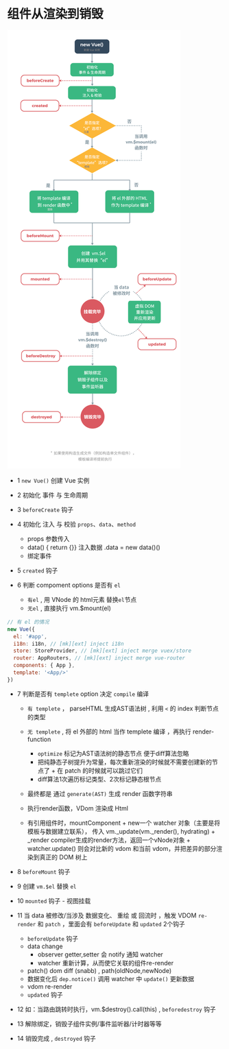 # 组件从渲染到销毁

![组件从渲染到销毁.png](组件从渲染到销毁.png)

+ 1 `new Vue()` 创建 Vue 实例

+ 2  初始化 事件 与 生命周期

+ 3  `beforeCreate` 钩子

+ 4  初始化 注入 与 校验  `props`、`data`、`method`
     + props 参数传入
     + data() { return {}}  注入数据 .data = new data()()
     + 绑定事件

+ 5  `created` 钩子


+ 6  判断 compoment options 是否有 `el`
     + `有el` , 用 VNode 的 html元素 替换`el`节点
     + `无el` , 直接执行 vm.$mount(el)


```js
// 有 el 的情况
new Vue({
  el: '#app',
  i18n: i18n, // [mk][ext] inject i18n
  store: StoreProvider, // [mk][ext] inject merge vuex/store
  router: AppRouters, // [mk][ext] inject merge vue-router
  components: { App },
  template: '<App/>'
})
```

+ 7  判断是否有 `templete` option 决定 `compile` 编译

    + `有 templete` ， parseHTML 生成AST语法树 , 利用 `<` 的 index 判断节点的类型

    + `无 templete` , 将 el 外部的 html 当作 templete 编译 ，再执行 render-function

         + `optimize` 标记为AST语法树的静态节点  便于diff算法忽略
         + 把纯静态子树提升为常量，每次重新渲染的时候就不需要创建新的节点了
               + 在 patch 的时候就可以跳过它们
         + diff算法1次遍历标记类型、2次标记静态根节点
    
     + 最终都是 通过 `generate(AST)` 生成  render 函数字符串
     + 执行render函数，VDom 渲染成 Html

     + 有引用组件时，mountComponent
            + new一个 watcher 对象（主要是将模板与数据建立联系）， 传入 vm._update(vm._render(), hydrating)
            + _render compiler生成的render方法，返回一个vNode对象
            + watcher.update() 则会对比新的 vdom 和当前 vdom，并把差异的部分渲染到真正的 DOM 树上

+ 8 `beforeMount` 钩子

+ 9 创建 `vm.$el` 替换 `el`

+ 10 `mounted` 钩子 - 视图挂载


+ 11 当 data 被修改/当涉及 数据变化、 重绘 或 回流时 ，触发 VDOM `re-render` 和 `patch` ，里面会有 `beforeUpdate` 和 `updated` 2个钩子
     + `beforeUpdate` 钩子
     +  data change
        + observer getter,setter 会 notify 通知 watcher
        + watcher 重新计算，从而使它关联的组件re-render 
     +  patch() dom diff (snabb) , path(oldNode,newNode)
     + 数据变化后 `dep.notice()` 调用 watcher 中 `update()` 更新数据
     +  vdom re-render
     + `updated` 钩子


+ 12 如：当路由跳转时执行，vm.$destroy().call(this) , `beforedestroy` 钩子

+ 13 解除绑定，销毁子组件实例/事件监听器/计时器等等

+ 14 销毁完成 , `destroyed` 钩子



